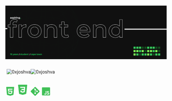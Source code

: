 ![Design and Development](https://github.com/0xjoshva/0xjoshva/blob/main/banner.png?raw=true)
<div style=" display:flex; flex-direction:row; width:100%;">
<p>&nbsp;<img src="https://github-readme-stats.vercel.app/api?username=0xjoshva&show_icons=true&theme=dark&bg_color=101010&hide_border=true&locale=en" alt="0xjoshva" /></p>
<p><img src="https://github-readme-stats.vercel.app/api/top-langs?username=0xjoshva&show_icons=true&theme=dark&bg_color=101010&hide_border=true&locale=en&layout=compact" alt="0xjoshva" /></p>
</div>



<a><img style="width:30px; height:auto;" src="https://github.com/0xjoshva/0xjoshva/blob/main/html.png?raw=true"></a>
<a><img style="width:40px; height:auto;" src="https://github.com/0xjoshva/0xjoshva/blob/main/css.png?raw=true"></a>
<a><img style="width:30px; height:auto;" src="https://github.com/0xjoshva/0xjoshva/blob/main/git.png?raw=true"></a>
<a><img style="width:30px; height:auto;" src="https://github.com/0xjoshva/0xjoshva/blob/main/javas.png?raw=true"></a>
